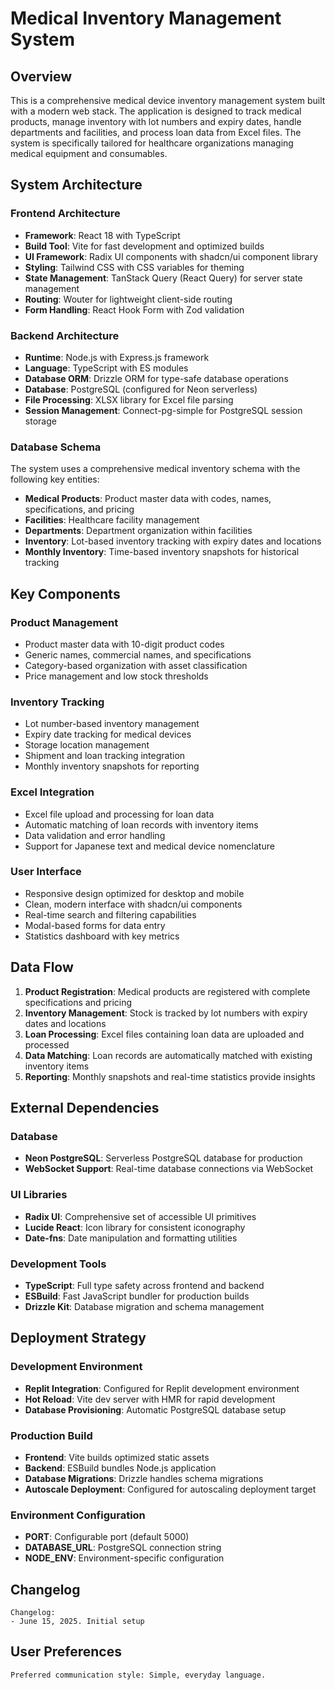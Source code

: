 # Medical Inventory Management System

## Overview

This is a comprehensive medical device inventory management system built with a modern web stack. The application is designed to track medical products, manage inventory with lot numbers and expiry dates, handle departments and facilities, and process loan data from Excel files. The system is specifically tailored for healthcare organizations managing medical equipment and consumables.

## System Architecture

### Frontend Architecture
- **Framework**: React 18 with TypeScript
- **Build Tool**: Vite for fast development and optimized builds
- **UI Framework**: Radix UI components with shadcn/ui component library
- **Styling**: Tailwind CSS with CSS variables for theming
- **State Management**: TanStack Query (React Query) for server state management
- **Routing**: Wouter for lightweight client-side routing
- **Form Handling**: React Hook Form with Zod validation

### Backend Architecture
- **Runtime**: Node.js with Express.js framework
- **Language**: TypeScript with ES modules
- **Database ORM**: Drizzle ORM for type-safe database operations
- **Database**: PostgreSQL (configured for Neon serverless)
- **File Processing**: XLSX library for Excel file parsing
- **Session Management**: Connect-pg-simple for PostgreSQL session storage

### Database Schema
The system uses a comprehensive medical inventory schema with the following key entities:
- **Medical Products**: Product master data with codes, names, specifications, and pricing
- **Facilities**: Healthcare facility management
- **Departments**: Department organization within facilities
- **Inventory**: Lot-based inventory tracking with expiry dates and locations
- **Monthly Inventory**: Time-based inventory snapshots for historical tracking

## Key Components

### Product Management
- Product master data with 10-digit product codes
- Generic names, commercial names, and specifications
- Category-based organization with asset classification
- Price management and low stock thresholds

### Inventory Tracking
- Lot number-based inventory management
- Expiry date tracking for medical devices
- Storage location management
- Shipment and loan tracking integration
- Monthly inventory snapshots for reporting

### Excel Integration
- Excel file upload and processing for loan data
- Automatic matching of loan records with inventory items
- Data validation and error handling
- Support for Japanese text and medical device nomenclature

### User Interface
- Responsive design optimized for desktop and mobile
- Clean, modern interface with shadcn/ui components
- Real-time search and filtering capabilities
- Modal-based forms for data entry
- Statistics dashboard with key metrics

## Data Flow

1. **Product Registration**: Medical products are registered with complete specifications and pricing
2. **Inventory Management**: Stock is tracked by lot numbers with expiry dates and locations
3. **Loan Processing**: Excel files containing loan data are uploaded and processed
4. **Data Matching**: Loan records are automatically matched with existing inventory items
5. **Reporting**: Monthly snapshots and real-time statistics provide insights

## External Dependencies

### Database
- **Neon PostgreSQL**: Serverless PostgreSQL database for production
- **WebSocket Support**: Real-time database connections via WebSocket

### UI Libraries
- **Radix UI**: Comprehensive set of accessible UI primitives
- **Lucide React**: Icon library for consistent iconography
- **Date-fns**: Date manipulation and formatting utilities

### Development Tools
- **TypeScript**: Full type safety across frontend and backend
- **ESBuild**: Fast JavaScript bundler for production builds
- **Drizzle Kit**: Database migration and schema management

## Deployment Strategy

### Development Environment
- **Replit Integration**: Configured for Replit development environment
- **Hot Reload**: Vite dev server with HMR for rapid development
- **Database Provisioning**: Automatic PostgreSQL database setup

### Production Build
- **Frontend**: Vite builds optimized static assets
- **Backend**: ESBuild bundles Node.js application
- **Database Migrations**: Drizzle handles schema migrations
- **Autoscale Deployment**: Configured for autoscaling deployment target

### Environment Configuration
- **PORT**: Configurable port (default 5000)
- **DATABASE_URL**: PostgreSQL connection string
- **NODE_ENV**: Environment-specific configuration

## Changelog

```
Changelog:
- June 15, 2025. Initial setup
```

## User Preferences

```
Preferred communication style: Simple, everyday language.
```